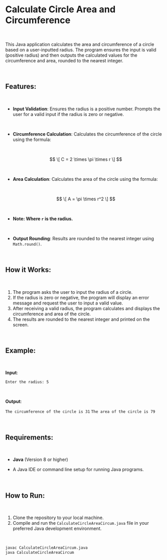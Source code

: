 # Calculate Circle Area and Circumference

<br>

This Java application calculates the area and circumference of a circle based on a user-inputted radius. The program ensures the input is valid (positive radius) and then outputs the calculated values for the circumference and area, rounded to the nearest integer.

<br>

## Features: 

<br>

- **Input Validation**: Ensures the radius is a positive number. Prompts the user for a valid input if the radius is zero or negative.

<br>

- **Circumference Calculation**: Calculates the circumference of the circle using the formula:

<br>

  $$
  \[
  C = 2 \times \pi \times r
  \]
  $$

<br>

- **Area Calculation**: Calculates the area of the circle using the formula:

<br>

  $$
  \[
   A = \pi \times r^2
  \]
  $$

<br>

  - **Note: Where `r` is the radius.**

<br>
  
- **Output Rounding**: Results are rounded to the nearest integer using `Math.round()`.

<br>

## How it Works: 

<br>

1. The program asks the user to input the radius of a circle.
2. If the radius is zero or negative, the program will display an error message and request the user to input a valid value.
3. After receiving a valid radius, the program calculates and displays the circumference and area of the circle.
4. The results are rounded to the nearest integer and printed on the screen.

<br>

## Example: 

<br>

**Input**:  

`Enter the radius: 5`

<br>

**Output**:

`The circumference of the circle is 31`
`The area of the circle is 79`

<br>

## Requirements:

<br>

- **Java** (Version 8 or higher)

- A Java IDE or command line setup for running Java programs.

<br>

## How to Run:

<br>

1. Clone the repository to your local machine.
2. Compile and run the `CalculateCircleAreaCircum.java` file in your preferred Java development environment.

<br>

```bash
javac CalculateCircleAreaCircum.java
java CalculateCircleAreaCircum
